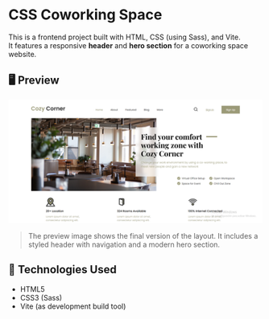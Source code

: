 # CSS Coworking Space

This is a frontend project built with HTML, CSS (using Sass), and Vite.  
It features a responsive **header** and **hero section** for a coworking space website.

## 🖥 Preview

![Project preview](src/images/CoworkingSpace.png)

> The preview image shows the final version of the layout. It includes a styled header with navigation and a modern hero section.

## 🚀 Technologies Used

- HTML5
- CSS3 (Sass)
- Vite (as development build tool)
